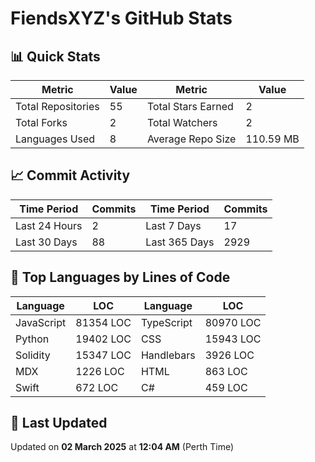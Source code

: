 # FiendsXYZ's GitHub Stats

## 📊 Quick Stats

| Metric               | Value       | Metric               | Value       |
|----------------------|-------------|----------------------|-------------|
| Total Repositories   | 55 | Total Stars Earned   | 2 |
| Total Forks          | 2 | Total Watchers       | 2 |
| Languages Used       | 8 | Average Repo Size    | 110.59 MB |

## 📈 Commit Activity

| Time Period      | Commits      | Time Period      | Commits      |
|------------------|--------------|------------------|--------------|
| Last 24 Hours    | 2 | Last 7 Days      | 17 |
| Last 30 Days     | 88 | Last 365 Days    | 2929 |

## 📝 Top Languages by Lines of Code

| Language       | LOC        | Language       | LOC        |
|----------------|------------|----------------|------------|
| JavaScript       | 81354 LOC  | TypeScript       | 80970 LOC  |
| Python       | 19402 LOC  | CSS       | 15943 LOC  |
| Solidity       | 15347 LOC  | Handlebars       | 3926 LOC  |
| MDX       | 1226 LOC  | HTML       | 863 LOC  |
| Swift       | 672 LOC  | C#       | 459 LOC  |

## 📅 Last Updated

Updated on **02 March 2025** at **12:04 AM** (Perth Time)
